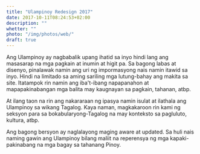 ```yaml
---
title: "Ulampinoy Redesign 2017"
date: 2017-10-11T08:24:53+02:00
description: ""
whetter: ""
photo: "/img/photos/web/"
draft: true
---
```


Ang Ulampinoy ay nagbabalik upang ihatid sa inyo hindi lang ang masasarap na mga pagkain at inumin at higit pa. Sa bagong labas at disenyo, pinalawak namin ang uri ng impormasyong nais namin itawid sa inyo. Hindi na limitado sa aming sariling mga lutung-bahay ang makita sa site. Itatampok rin namin ang iba't-ibang napapanahon at mapapakinabangan mga balita may kaugnayan sa pagkain, tahanan, atbp. 

At ilang taon na rin ang nakararaan ng ipasya namin isulat at ilathala ang Ulampinoy sa wikang Tagalog. Kaya naman, magkakaroon rin kami ng seksyon para sa bokabularyong-Tagalog na may konteksto sa pagluluto, kultura, atbp.

Ang bagong bersyon ay naglalayong maging aware at updated. Sa huli nais naming gawin ang Ulampinoy bilang maliit na reperensya ng mga kapaki-pakinabang na mga bagay sa tahanang Pinoy. 

